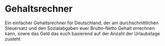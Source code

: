 # Gehaltsrechner
Ein einfacher Gehaltsrechner für Deutschland, der am durchschnittlichen Steuersatz und den Sozialabgaben euer Brutto-Netto Gehalt errechnen kann, sowie das Geld das euch basierend auf der Anzahl der Urlaubstage zusteht
